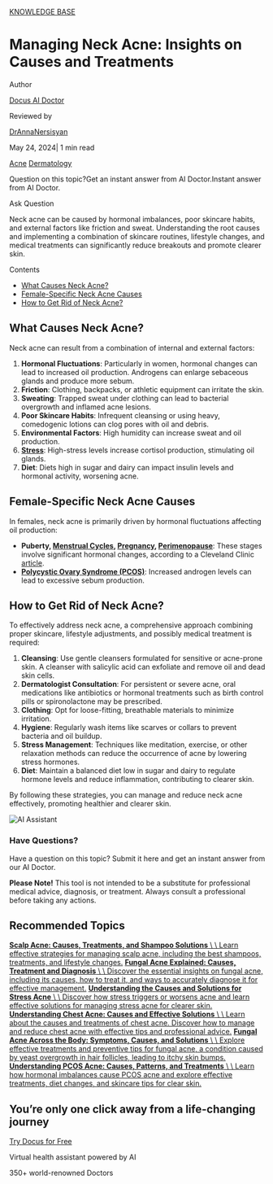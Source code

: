 [KNOWLEDGE BASE](https://docus.ai/knowledge-base)

# Managing Neck Acne: Insights on Causes and Treatments

Author

[Docus AI Doctor](https://docus.ai/ai-doctor)

Reviewed by

[DrAnnaNersisyan](https://docus.ai/author/dr-anna-nersisyan)

May 24, 2024\| 1 min read

[Acne](https://docus.ai/tags/acne) [Dermatology](https://docus.ai/tags/dermatology)

Question on this topic?Get an instant answer from AI Doctor.Instant answer from AI Doctor.

Ask Question

Neck acne can be caused by hormonal imbalances, poor skincare habits, and external factors like friction and sweat. Understanding the root causes and implementing a combination of skincare routines, lifestyle changes, and medical treatments can significantly reduce breakouts and promote clearer skin.

Contents

- [What Causes Neck Acne?](https://docus.ai/knowledge-base/managing-neck-acne#what-causes-neck-acne)
- [Female-Specific Neck Acne Causes](https://docus.ai/knowledge-base/managing-neck-acne#female-specific-neck-acne-causes)
- [How to Get Rid of Neck Acne?](https://docus.ai/knowledge-base/managing-neck-acne#how-to-get-rid-of-neck-acne)

## What Causes Neck Acne?

Neck acne can result from a combination of internal and external factors:

1. **Hormonal Fluctuations**: Particularly in women, hormonal changes can lead to increased oil production. Androgens can enlarge sebaceous glands and produce more sebum.
2. **Friction**: Clothing, backpacks, or athletic equipment can irritate the skin.
3. **Sweating**: Trapped sweat under clothing can lead to bacterial overgrowth and inflamed acne lesions.
4. **Poor Skincare Habits**: Infrequent cleansing or using heavy, comedogenic lotions can clog pores with oil and debris.
5. **Environmental Factors**: High humidity can increase sweat and oil production.
6. [**Stress**](https://docus.ai/knowledge-base/causes-and-solutions-for-stress-acne): High-stress levels increase cortisol production, stimulating oil glands.
7. **Diet**: Diets high in sugar and dairy can impact insulin levels and hormonal activity, worsening acne.

## Female-Specific Neck Acne Causes

In females, neck acne is primarily driven by hormonal fluctuations affecting oil production:

- **Puberty, [Menstrual Cycles](https://docus.ai/tags/menstruation), [Pregnancy](https://docus.ai/tags/pregnancy), [Perimenopause](https://docus.ai/symptoms-guide/signs-perimenopause-is-ending)**: These stages involve significant hormonal changes, according to a Cleveland Clinic [article](https://health.clevelandclinic.org/period-acne).
- [**Polycystic Ovary Syndrome (PCOS)**](https://docus.ai/tags/pcos): Increased androgen levels can lead to excessive sebum production.

## How to Get Rid of Neck Acne?

To effectively address neck acne, a comprehensive approach combining proper skincare, lifestyle adjustments, and possibly medical treatment is required:

1. **Cleansing**: Use gentle cleansers formulated for sensitive or acne-prone skin. A cleanser with salicylic acid can exfoliate and remove oil and dead skin cells.
2. **Dermatologist Consultation**: For persistent or severe acne, oral medications like antibiotics or hormonal treatments such as birth control pills or spironolactone may be prescribed.
3. **Clothing**: Opt for loose-fitting, breathable materials to minimize irritation.
4. **Hygiene**: Regularly wash items like scarves or collars to prevent bacteria and oil buildup.
5. **Stress Management**: Techniques like meditation, exercise, or other relaxation methods can reduce the occurrence of acne by lowering stress hormones.
6. **Diet**: Maintain a balanced diet low in sugar and dairy to regulate hormone levels and reduce inflammation, contributing to clearer skin.

By following these strategies, you can manage and reduce neck acne effectively, promoting healthier and clearer skin.

![AI Assistant](https://docus.ai/images/small-assistant.png)

### Have Questions?

Have a question on this topic? Submit it here and get an instant answer from our AI Doctor.

**Please Note!** This tool is not intended to be a substitute for professional medical advice, diagnosis, or treatment. Always consult a professional before taking any actions.

## Recommended Topics

[**Scalp Acne: Causes, Treatments, and Shampoo Solutions** \\
\\
Learn effective strategies for managing scalp acne, including the best shampoos, treatments, and lifestyle changes.](https://docus.ai/knowledge-base/scalp-acne-causes-treatments) [**Fungal Acne Explained: Causes, Treatment and Diagnosis** \\
\\
Discover the essential insights on fungal acne, including its causes, how to treat it, and ways to accurately diagnose it for effective management.](https://docus.ai/knowledge-base/fungal-acne-explained) [**Understanding the Causes and Solutions for Stress Acne** \\
\\
Discover how stress triggers or worsens acne and learn effective solutions for managing stress acne for clearer skin.](https://docus.ai/knowledge-base/causes-and-solutions-for-stress-acne) [**Understanding Chest Acne: Causes and Effective Solutions** \\
\\
Learn about the causes and treatments of chest acne. Discover how to manage and reduce chest acne with effective tips and professional advice.](https://docus.ai/knowledge-base/understanding-chest-acne) [**Fungal Acne Across the Body: Symptoms, Causes, and Solutions** \\
\\
Explore effective treatments and preventive tips for fungal acne, a condition caused by yeast overgrowth in hair follicles, leading to itchy skin bumps.](https://docus.ai/knowledge-base/fungal-acne-across-body) [**Understanding PCOS Acne: Causes, Patterns, and Treatments** \\
\\
Learn how hormonal imbalances cause PCOS acne and explore effective treatments, diet changes, and skincare tips for clear skin.](https://docus.ai/knowledge-base/pcos-acne)

## You’re only one click away from a life-changing journey

[Try Docus for Free](https://my.docus.ai/auth/signup)

Virtual health assistant powered by AI

350+ world-renowned Doctors